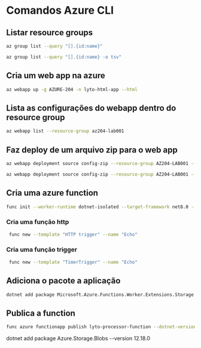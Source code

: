 # Comandos Azure CLI

## Listar resource groups

```bash
az group list --query "[].{id:name}"
```

```bash
az group list --query "[].{id:name} -o tsv"
```

## Cria um web app na azure

```bash
az webapp up -g AZURE-204 -n lyto-html-app --html
```

## Lista as configurações do webapp dentro do resource group

```bash
az webapp list --resource-group az204-lab001
```

## Faz deploy de um arquivo zip para o web app

```bash
az webapp deployment source config-zip --resource-group AZ204-LAB001 --src api.zip --name imgapitsousa001
```

```bash
az webapp deployment source config-zip --resource-group AZ204-LAB001 --src web.zip --name imgwebtsousa001
```

## Cria uma azure function

```bash
func init --worker-runtime dotnet-isolated --target-framework net8.0 --force
```

### Cria uma função http

```bash
 func new --template "HTTP trigger" --name "Echo"
```

### Cria uma função trigger

```bash
 func new --template "TimerTrigger" --name "Echo"
```

## Adiciona o pacote a aplicação

```bash
dotnet add package Microsoft.Azure.Functions.Worker.Extensions.Storage --version 6.2.0

```

## Publica a function

```bash
func azure functionapp publish lyto-processor-function --dotnet-version 8.0
```




 dotnet add package Azure.Storage.Blobs --version 12.18.0   